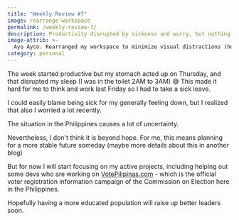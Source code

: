 ```yaml
---
title: "Weekly Review #7"
image: rearrange-workspace
permalink: /weekly-review-7/
description: Productivity disrupted by sickness and worry, but nothing beyond hope
image-attrib: >-
  Ayo Ayco. Rearranged my workspace to minimize visual distractions (hopefully)
category: personal
---
```


The week started productive but my stomach acted up on Thursday, and that disrupted my sleep (I was in the toilet 2AM to 3AM) 😅 This made it hard for me to think and work last Friday so I had to take a sick leave.<!--more-->

I could easily blame being sick for my generally feeling down, but I realized that also I worried a lot recently.

The situation in the Philippines causes a lot of uncertainty.

Nevertheless, I don't think it is beyond hope. For me, this means planning for a more stable future someday (maybe more details about this in another blog)

But for now I will start focusing on my active projects, including helping out some devs who are working on [VotePilipinas.com](https://votepilipinas.com/) - which is the official voter registration information campaign of the Commission on Election here in the Philippines.

Hopefully having a more educated population will raise up better leaders soon.
